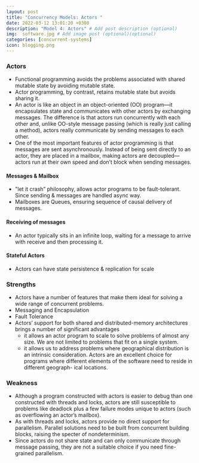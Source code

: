 ```yaml
---
layout: post
title: "Concurrency Models: Actors "
date: 2022-03-12 13:01:20 +0300
description: "Model 4: Actors" # Add post description (optional)
img:  software.jpg # Add image post (optional)(optional)
categories: [concurrent-systems]
icon: blogging.png
---
```

### Actors
- Functional programming avoids the problems associated with shared mutable state by avoiding mutable state. 
- Actor programming, by contrast, retains mutable state but avoids sharing it. 
- An actor is like an object in an object-oriented (OO) program—it encapsulates state and communicates with other actors by exchanging messages. The difference is that actors run concurrently with each other and, unlike OO-style message passing (which is really just calling a method), actors really communicate by sending messages to each other.
- One of the most important features of actor programming is that messages are sent asynchronously. Instead of being sent directly to an actor, they are placed in a mailbox, making actors are decoupled—actors run at their own speed and don’t block when sending messages.


#### Messages & Mailbox
- "let it crash” philosophy, allows actor programs to be fault-tolerant. Since sending & messages are handled async way.
- Mailboxes are Queues, ensuring sequence of causal delivery of messages.

#### Receiving of messages
- An actor typically sits in an infinite loop, waiting for a message to arrive with receive and then processing it.


#### Stateful Actors
- Actors can have state persistence & replication for scale


### Strengths
- Actors have a number of features that make them ideal for solving a wide range of concurrent problems.
- Messaging and Encapsulation
- Fault Tolerance
- Actors’ support for both shared and distributed-memory architectures brings a number of significant advantages
    - it allows an actor program to scale to solve problems of almost any size. We are not limited to problems that fit on a single system.
    - it allows us to address problems where geographical distribution is an intrinsic consideration. Actors are an excellent choice for programs where different elements of the software need to reside in different geograph- ical locations.

### Weakness
- Although a program constructed with actors is easier to debug than one constructed with threads and locks, actors are still susceptible to problems like deadlock plus a few failure modes unique to actors (such as overflowing an actor’s mailbox).
- As with threads and locks, actors provide no direct support for parallelism. Parallel solutions need to be built from concurrent building blocks, raising the specter of nondeterminism. 
- Since actors do not share state and can only communicate through message passing, they are not a suitable choice if you need fine-grained parallelism.